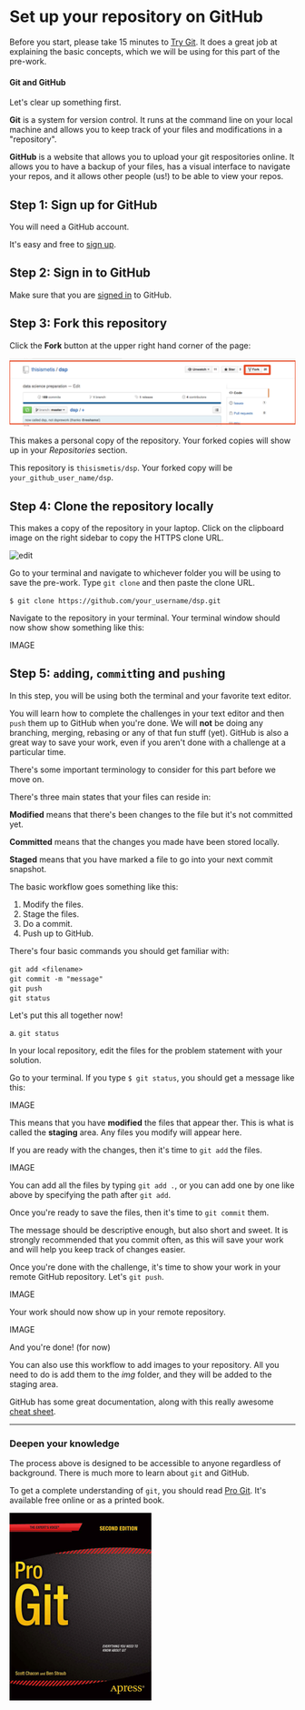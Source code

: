 # Set up your repository on GitHub

Before you start, please take 15 minutes to [Try Git](https://try.github.io/levels/1/challenges/1). It does a great job at explaining the basic concepts, which we will be using for this part of the pre-work. 

#### Git and GitHub  

Let's clear up something first.  

**Git** is a system for version control. It runs at the command line on your local machine and allows you to keep track of your files and modifications in a "repository". 

**GitHub** is a website that allows you to upload your git respositories online. It allows you to have a backup of your files, has a visual interface to navigate your repos, and it allows other people (us!) to be able to view your repos. 

## Step 1: Sign up for GitHub

You will need a GitHub account.

It's easy and free to [sign up](https://github.com/join).


## Step 2: Sign in to GitHub

Make sure that you are [signed in](https://github.com/login) to GitHub.


## Step 3: Fork this repository

Click the **Fork** button at the upper right hand corner of the page:

![fork](img/forking_repo.png)

This makes a personal copy of the repository. Your forked copies will show up in your *Repositories* section.

This repository is `thisismetis/dsp`. Your forked copy will be `your_github_user_name/dsp`.

## Step 4: Clone the repository locally

This makes a copy of the repository in your laptop. Click on the clipboard image on the right sidebar to copy the HTTPS clone URL. 


![edit](img/clone_repo.png)

Go to your terminal and navigate to whichever folder you will be using to save the pre-work. Type `git clone` and then paste the clone URL.  

`$ git clone https://github.com/your_username/dsp.git`  

Navigate to the repository in your terminal. Your terminal window should now show show something like this:

IMAGE

## Step 5: `add`ing, `commit`ting and `push`ing

In this step, you will be using both the terminal and your favorite text editor.  

You will learn how to complete the challenges in your text editor and then `push` them up to GitHub when you're done. We will **not** be doing any branching, merging, rebasing or any of that fun stuff (yet). GitHub is also a great way to save your work, even if you aren't done with a  challenge at a particular time.  

There's some important terminology to consider for this part before we move on.  

There's three main states that your files can reside in: 

**Modified** means that there's been changes to the file but it's not committed yet. 

**Committed** means that the changes you made have been stored locally.

**Staged** means that you have marked a file to go into your next commit snapshot.

The basic workflow goes something like this:

1. Modify the files.
2. Stage the files. 
3. Do a commit. 
4. Push up to GitHub.  

There's four basic commands you should get familiar with:

`git add <filename>`  
`git commit -m "message"`  
`git push`  
`git status`  

Let's put this all together now!

a. `git status`  

In your local repository, edit the files for the problem statement with your solution.  

Go to your terminal. If you type `$ git status`, you should get a message like this:  

IMAGE

This means that you have **modified** the files that appear ther. This is what is called the **staging** area. Any files you modify will appear here. 


If you are ready with the changes, then it's time to `git add` the files. 

IMAGE

You can add all the files by typing `git add .`, or you can add one by one like above by specifying the path after `git add`.  

Once you're ready to save the files, then it's time to `git commit` them.  

The message should be descriptive enough, but also short and sweet. It is strongly recommended that you commit often, as this will save your work and will help you keep track of changes easier.   

Once you're done with the challenge, it's time to show your work in your remote GitHub repository. Let's `git push`.

IMAGE

Your work should now show up in your remote repository.

IMAGE


And you're done! (for now)  

You can also use this workflow to add images to your repository. All you need to do is add them to the _img_ folder, and they will be added to the staging area.   

GitHub has some great documentation, along with this really awesome [cheat sheet](https://education.github.com/git-cheat-sheet-education.pdf). 

---

### Deepen your knowledge

The process above is designed to be accessible to anyone regardless of background. There is much more to learn about `git` and GitHub.

To get a complete understanding of `git`, you should read [Pro Git](http://git-scm.com/book/en/v2). It's available free online or as a printed book.

[<img src="img/pro_git.png" title="Pro Git" width="250" />](http://git-scm.com/book/en/v2)
